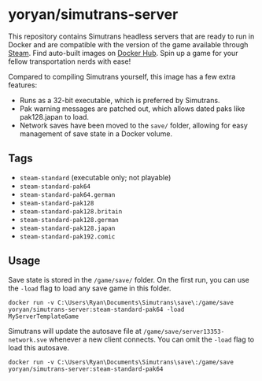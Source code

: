 # yoryan/simutrans-server

This repository contains Simutrans headless servers that are ready to run in Docker and are compatible with the version of the game available through [Steam](https://store.steampowered.com/app/434520/Simutrans/). Find auto-built images on [Docker Hub](https://hub.docker.com/r/yoryan/simutrans-server). Spin up a game for your fellow transportation nerds with ease!

Compared to compiling Simutrans yourself, this image has a few extra features:

- Runs as a 32-bit executable, which is preferred by Simutrans.
- Pak warning messages are patched out, which allows dated paks like pak128.japan to load.
- Network saves have been moved to the `save/` folder, allowing for easy management of save state in a Docker volume.

## Tags

- `steam-standard` (executable only; not playable)
- `steam-standard-pak64`
- `steam-standard-pak64.german`
- `steam-standard-pak128`
- `steam-standard-pak128.britain`
- `steam-standard-pak128.german`
- `steam-standard-pak128.japan`
- `steam-standard-pak192.comic`

## Usage

Save state is stored in the `/game/save/` folder. On the first run, you can use the `-load` flag to load any save game in this folder.

```
docker run -v C:\Users\Ryan\Documents\Simutrans\save\:/game/save yoryan/simutrans-server:steam-standard-pak64 -load MyServerTemplateGame
```

Simutrans will update the autosave file at `/game/save/server13353-network.sve` whenever a new client connects. You can omit the `-load` flag to load this autosave.

```
docker run -v C:\Users\Ryan\Documents\Simutrans\save\:/game/save yoryan/simutrans-server:steam-standard-pak64
```
